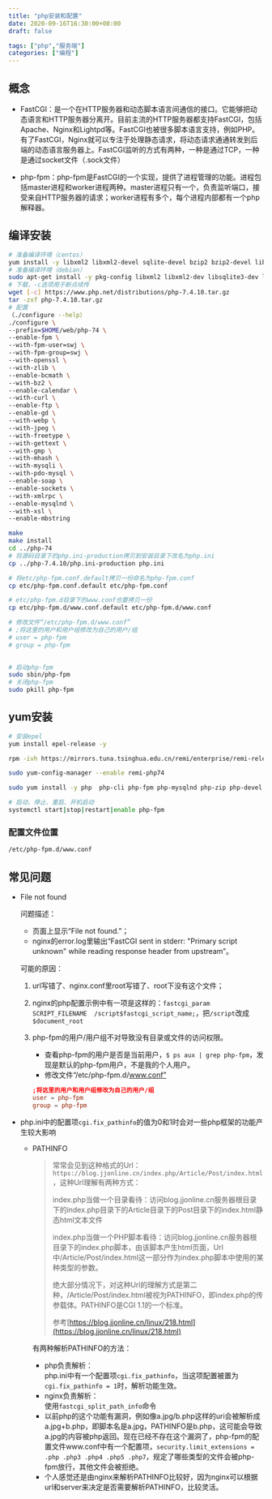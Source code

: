 ```yaml
---
title: "php安装和配置"
date: 2020-09-16T16:30:00+08:00
draft: false

tags: ["php","服务端"]
categories: ["编程"]
---
```


## 概念

- FastCGI：是一个在HTTP服务器和动态脚本语言间通信的接口。它能够把动态语言和HTTP服务器分离开。目前主流的HTTP服务器都支持FastCGI，包括Apache、Nginx和Lightpd等。FastCGI也被很多脚本语言支持，例如PHP。有了FastCGI，Nginx就可以专注于处理静态请求，将动态请求通通转发到后端的动态语言服务器上。FastCGI监听的方式有两种，一种是通过TCP，一种是通过socket文件（.sock文件）

- php-fpm：php-fpm是FastCGI的一个实现，提供了进程管理的功能。进程包括master进程和worker进程两种。master进程只有一个，负责监听端口，接受来自HTTP服务器的请求；worker进程有多个，每个进程内部都有一个php解释器。

## 编译安装

```bash
# 准备编译环境（centos）
yum install -y libxml2 libxml2-devel sqlite-devel bzip2 bzip2-devel libcurl libcurl-devel libpng libpng-devel libwebp-devel libjpeg libjpeg-devel freetype freetype-devel gmp-devel libxslt libxslt-devel
# 准备编译环境（debian）
sudo apt-get install -y pkg-config libxml2 libxml2-dev libsqlite3-dev libbz2-dev libcurl4-openssl-dev libpng-dev libwebp-dev libjpeg-dev libfreetype6-dev libgmp-dev libxslt-dev libonig-dev
# 下载，-c选项用于断点续传
wget [-c] https://www.php.net/distributions/php-7.4.10.tar.gz
tar -zxf php-7.4.10.tar.gz
# 配置
（./configure --help）
./configure \
--prefix=$HOME/web/php-74 \
--enable-fpm \
--with-fpm-user=swj \
--with-fpm-group=swj \
--with-openssl \
--with-zlib \
--enable-bcmath \
--with-bz2 \
--enable-calendar \
--with-curl \
--enable-ftp \
--enable-gd \
--with-webp \
--with-jpeg \
--with-freetype \
--with-gettext \
--with-gmp \
--with-mhash \
--with-mysqli \
--with-pdo-mysql \
--enable-soap \
--enable-sockets \
--with-xmlrpc \
--enable-mysqlnd \
--with-xsl \
--enable-mbstring
```

```bash
make
make install
cd ../php-74
# 将源码目录下的php.ini-production拷贝到安装目录下改名为php.ini
cp ../php-7.4.10/php.ini-production php.ini

# 将etc/php-fpm.conf.default拷贝一份命名为php-fpm.conf
cp etc/php-fpm.conf.default etc/php-fpm.conf

# etc/php-fpm.d目录下的www.conf也要拷贝一份
cp etc/php-fpm.d/www.conf.default etc/php-fpm.d/www.conf

# 修改文件“/etc/php-fpm.d/www.conf”
# ;将这里的用户和用户组修改为自己的用户/组
# user = php-fpm
# group = php-fpm

  
# 启动php-fpm
sudo sbin/php-fpm
# 关闭php-fpm
sudo pkill php-fpm
```

## yum安装

```bash
# 安装epel
yum install epel-release -y

rpm -ivh https://mirrors.tuna.tsinghua.edu.cn/remi/enterprise/remi-release-7.rpm

sudo yum-config-manager --enable remi-php74

sudo yum install -y php  php-cli php-fpm php-mysqlnd php-zip php-devel php-gd php-mcrypt php-mbstring php-curl php-xml php-pear php-bcmath php-json php-pdo php-xmlrpc

# 启动、停止、重启、开机启动
systemctl start|stop|restart|enable php-fpm
```

### 配置文件位置

```bash
/etc/php-fpm.d/www.conf
```

## 常见问题

- File not found

  问题描述：

  - 页面上显示“File not found.”；
  - nginx的error.log里输出“FastCGI sent in stderr: "Primary script unknown" while reading response header from upstream”。

  可能的原因：

  1. url写错了、nginx.conf里root写错了、root下没有这个文件；
  2. nginx的php配置示例中有一项是这样的：`fastcgi_param  SCRIPT_FILENAME  /script$fastcgi_script_name;`，把`/script`改成`$document_root`
  3. php-fpm的用户/用户组不对导致没有目录或文件的访问权限。
     - 查看php-fpm的用户是否是当前用户，`$ ps aux | grep php-fpm`，发现是默认的php-fpm用户，不是我的个人用户。
     - 修改文件“/etc/php-fpm.d/www.conf”

      ```conf
      ;将这里的用户和用户组修改为自己的用户/组
      user = php-fpm
      group = php-fpm
      ```

- php.ini中的配置项`cgi.fix_pathinfo`的值为0和1时会对一些php框架的功能产生较大影响
  - PATHINFO
    > 常常会见到这种格式的Url：`https://blog.jjonline.cn/index.php/Article/Post/index.html`，这种Url理解有两种方式：
    >
    > index.php当做一个目录看待：访问blog.jjonline.cn服务器根目录下的index.php目录下的Article目录下的Post目录下的index.html静态html文本文件
    >
    >index.php当做一个PHP脚本看待：访问blog.jjonline.cn服务器根目录下的index.php脚本，由该脚本产生html页面，Url中/Article/Post/index.html这一部分作为index.php脚本中使用的某种类型的参数。
    >
    >绝大部分情况下，对这种Url的理解方式是第二种，/Article/Post/index.html被视为PATHINFO，即index.php的传参载体。PATHINFO是CGI 1.1的一个标准。
    >
    >参考[https://blog.jjonline.cn/linux/218.html](https://blog.jjonline.cn/linux/218.html)

    有两种解析PATHINFO的方法：
    - php负责解析：  
    php.ini中有一个配置项`cgi.fix_pathinfo`，当这项配置被置为`cgi.fix_pathinfo = 1`时，解析功能生效。
    - nginx负责解析：  
    使用`fastcgi_split_path_info`命令
    - 以前php的这个功能有漏洞，例如像a.jpg/b.php这样的uri会被解析成a.jpg+b.php，即脚本名是a.jpg，PATHINFO是b.php，这可能会导致a.jpg的内容被php返回。现在已经不存在这个漏洞了，php-fpm的配置文件www.conf中有一个配置项，`security.limit_extensions = .php .php3 .php4 .php5 .php7`，规定了哪些类型的文件会被php-fpm放行，其他文件会被拒绝。
    - 个人感觉还是由nginx来解析PATHINFO比较好，因为nginx可以根据url和server来决定是否需要解析PATHINFO，比较灵活。